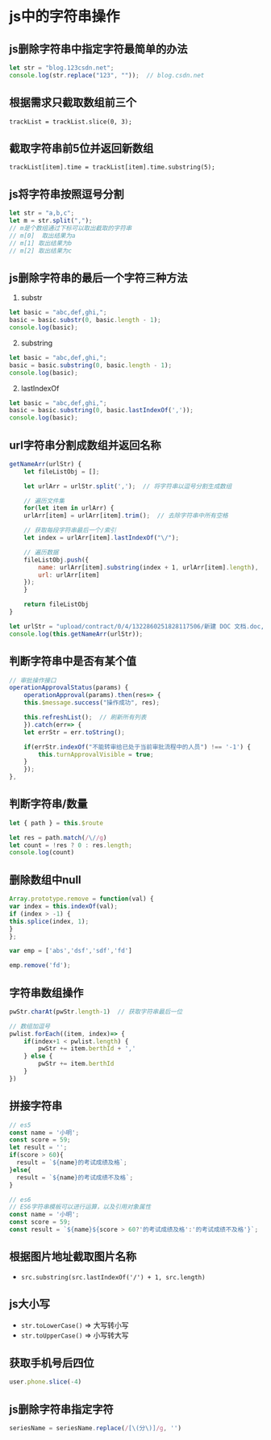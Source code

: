 # js中的字符串操作

## js删除字符串中指定字符最简单的办法
```js
let str = "blog.123csdn.net";
console.log(str.replace("123", ""));  // blog.csdn.net
```

## 根据需求只截取数组前三个
`trackList = trackList.slice(0, 3);`

## 截取字符串前5位并返回新数组
`trackList[item].time = trackList[item].time.substring(5);`

## js将字符串按照逗号分割
```js
let str = "a,b,c";
let m = str.split(",");
// m是个数组通过下标可以取出截取的字符串
// m[0]  取出结果为a
// m[1] 取出结果为b
// m[2] 取出结果为c
```

## js删除字符串的最后一个字符三种方法
1. substr
```js
let basic = "abc,def,ghi,";  
basic = basic.substr(0, basic.length - 1);
console.log(basic);
```

2. substring
```js
let basic = "abc,def,ghi,";  
basic = basic.substring(0, basic.length - 1); 
console.log(basic);
```

2. lastIndexOf
```js
let basic = "abc,def,ghi,";  
basic = basic.substring(0, basic.lastIndexOf(','));
console.log(basic);
```

## url字符串分割成数组并返回名称
```js
getNameArr(urlStr) {
    let fileListObj = [];

    let urlArr = urlStr.split(',');  // 将字符串以逗号分割生成数组

    // 遍历文件集
    for(let item in urlArr) {
    urlArr[item] = urlArr[item].trim();  // 去除字符串中所有空格

    // 获取每段字符串最后一个/索引
    let index = urlArr[item].lastIndexOf("\/");

    // 遍历数据
    fileListObj.push({
        name: urlArr[item].substring(index + 1, urlArr[item].length),
        url: urlArr[item]
    });
    }

    return fileListObj
}

let urlStr = "upload/contract/0/4/1322860251828117506/新建 DOC 文档.doc, upload/contract/0/4/1322860251828117506/新建 DOC 文档 (2).doc";
console.log(this.getNameArr(urlStr));
```

## 判断字符串中是否有某个值
```js
// 审批操作接口
operationApprovalStatus(params) {
    operationApproval(params).then(res=> {
    this.$message.success("操作成功", res);

    this.refreshList();  // 刷新所有列表
    }).catch(err=> {
    let errStr = err.toString();

    if(errStr.indexOf("不能转审给已处于当前审批流程中的人员") !== '-1') {
        this.turnApprovalVisible = true;
    }
    });
},
```

## 判断字符串/数量
```js
let { path } = this.$route

let res = path.match(/\//g)
let count = !res ? 0 : res.length;
console.log(count)
```

## 删除数组中null
```js
Array.prototype.remove = function(val) {
var index = this.indexOf(val);
if (index > -1) {
this.splice(index, 1);
}
};

var emp = ['abs','dsf','sdf','fd']

emp.remove('fd');
```

## 字符串数组操作
```js
pwStr.charAt(pwStr.length-1)  // 获取字符串最后一位

// 数组加逗号
pwlist.forEach((item, index)=> {
    if(index+1 < pwlist.length) {
        pwStr += item.berthId + ','
    } else {
        pwStr += item.berthId
    }
})
```

## 拼接字符串
```js
// es5
const name = '小明';
const score = 59;
let result = '';
if(score > 60){
  result = `${name}的考试成绩及格`; 
}else{
  result = `${name}的考试成绩不及格`; 
}

// es6
// ES6字符串模板可以进行运算，以及引用对象属性
const name = '小明';
const score = 59;
const result = `${name}${score > 60?'的考试成绩及格':'的考试成绩不及格'}`;
```

## 根据图片地址截取图片名称
- `src.substring(src.lastIndexOf('/') + 1, src.length)`

## js大小写
- `str.toLowerCase()` => 大写转小写
- `str.toUpperCase()` => 小写转大写

## 获取手机号后四位
```js
user.phone.slice(-4)
```

## js删除字符串指定字符
```js
seriesName = seriesName.replace(/[\(分\)]/g, '')
```